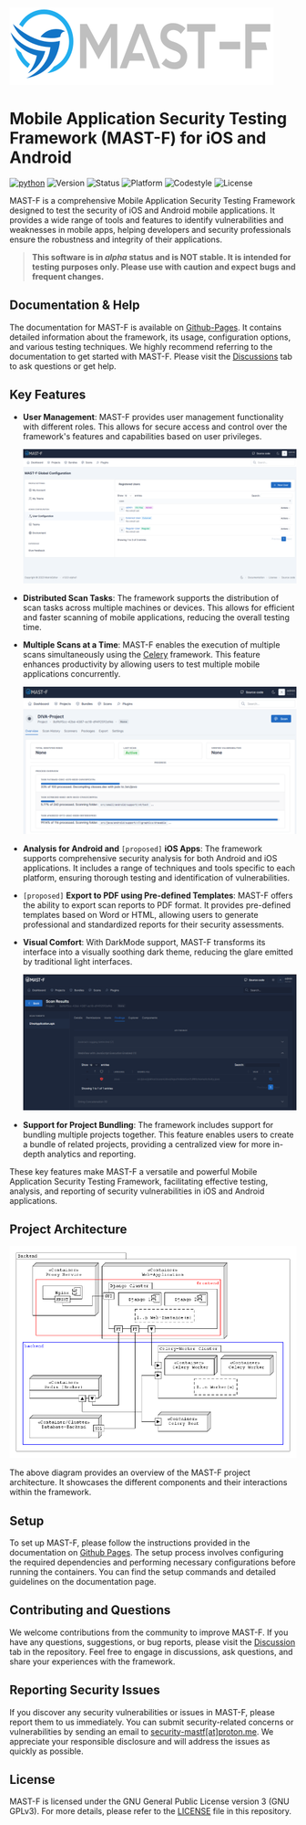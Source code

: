 ![Logo](mastf/static/static/new-logo-base.svg)

# Mobile Application Security Testing Framework (MAST-F) for iOS and Android

[![python](https://img.shields.io/badge/python-3.8+-blue.svg?logo=python&labelColor=grey)](https://www.python.org/downloads/)
![Version](https://img.shields.io:/static/v1?label=Version&message=v0.0.2-alpha&color=teal)
![Status](https://img.shields.io:/static/v1?label=Status&message=Alpha&color=lightgrey)
![Platform](https://img.shields.io:/static/v1?label=Docker&message=v23.0.5&color=blue&logo=docker)
![Codestyle](https://img.shields.io:/static/v1?label=Codestyle&message=black&color=black)
![License](https://img.shields.io:/static/v1?label=License&message=GNU-GPLv3&color=blue)

MAST-F is a comprehensive Mobile Application Security Testing Framework designed to test the security of iOS and Android mobile applications. It provides a wide range of tools and features to identify vulnerabilities and weaknesses in mobile apps, helping developers and security professionals ensure the robustness and integrity of their applications.

> **This software is in *alpha* status and is NOT stable. It is intended for testing purposes only. Please use with caution and expect bugs and frequent changes.**

## Documentation & Help

The documentation for MAST-F is available on [Github-Pages](https://mast-framework.github.io/mast-f). It contains detailed information about the framework, its usage, configuration options, and various testing techniques. We highly recommend referring to the documentation to get started with MAST-F. Please visit the [Discussions](https://github.com/orgs/MAST-Framework/discussions) tab to ask questions or get help.

## Key Features

+ **User Management**: MAST-F provides user management functionality with different roles. This allows for secure access and control over the framework's features and capabilities based on user privileges.

    ![User-Management-Preview](/docs/source/intro/images/user-management.png)

+ **Distributed Scan Tasks**: The framework supports the distribution of scan tasks across multiple machines or devices. This allows for efficient and faster scanning of mobile applications, reducing the overall testing time.

+ **Multiple Scans at a Time**: MAST-F enables the execution of multiple scans simultaneously using the [Celery](https://docs.celeryq.dev/en/stable/getting-started/introduction.html) framework. This feature enhances productivity by allowing users to test multiple mobile applications concurrently.

    ![Scan-Preview](docs/source/intro/images/scan-preview.png)

+ **Analysis for Android and** `[proposed]` **iOS Apps**: The framework supports comprehensive security analysis for both Android and iOS applications. It includes a range of techniques and tools specific to each platform, ensuring thorough testing and identification of vulnerabilities.

+ `[proposed]` **Export to PDF using Pre-defined Templates**: MAST-F offers the ability to export scan reports to PDF format. It provides pre-defined templates based on Word or HTML, allowing users to generate professional and standardized reports for their security assessments.

+ **Visual Comfort**: With DarkMode support, MAST-F transforms its interface into a visually soothing dark theme, reducing the glare emitted by traditional light interfaces.

    ![DarkMode-Preview](docs/source/intro/images/darkmode-preview.png)

+ **Support for Project Bundling**: The framework includes support for bundling multiple projects together. This feature enables users to create a bundle of related projects, providing a centralized view for more in-depth analytics and reporting.

These key features make MAST-F a versatile and powerful Mobile Application Security Testing Framework, facilitating effective testing, analysis, and reporting of security vulnerabilities in iOS and Android applications.

## Project Architecture

![Project Architecture](docs/source/_static/arch.png)

The above diagram provides an overview of the MAST-F project architecture. It showcases the different components and their interactions within the framework.

## Setup

To set up MAST-F, please follow the instructions provided in the documentation on [Github Pages](https://mast-framework.github.io/mast-f). The setup process involves configuring the required dependencies and performing necessary configurations before running the containers. You can find the setup commands and detailed guidelines on the documentation page.

## Contributing and Questions

We welcome contributions from the community to improve MAST-F. If you have any questions, suggestions, or bug reports, please visit the [Discussion](https://github.com/orgs/MAST-Framework/discussions) tab in the repository. Feel free to engage in discussions, ask questions, and share your experiences with the framework.

## Reporting Security Issues

If you discover any security vulnerabilities or issues in MAST-F, please report them to us immediately. You can submit security-related concerns or vulnerabilities by sending an email to [security-mastf[at]proton.me](mailto:security[at]mast-framework.com). We appreciate your responsible disclosure and will address the issues as quickly as possible.

## License

MAST-F is licensed under the GNU General Public License version 3 (GNU GPLv3). For more details, please refer to the [LICENSE](LICENSE) file in this repository.
